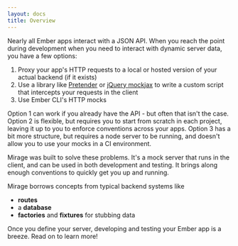 ```yaml
---
layout: docs
title: Overview
---
```


Nearly all Ember apps interact with a JSON API. When you reach the point during development when you need to interact with dynamic server data, you have a few options:

  1. Proxy your app's HTTP requests to a local or hosted version of your actual backend (if it exists)
  2. Use a library like [Pretender]() or [jQuery mockjax]() to write a custom script that intercepts your requests in the client
  3. Use Ember CLI's HTTP mocks

Option 1 can work if you already have the API - but often that isn't the case. Option 2 is flexible, but requires you to start from scratch in each project, leaving it up to you to enforce conventions across your apps. Option 3 has a bit more structure, but requires a node server to be running, and doesn't allow you to use your mocks in a CI environment.

Mirage was built to solve these problems. It's a mock server that runs in the client, and can be used in both development and testing. It brings along enough conventions to quickly get you up and running.

Mirage borrows concepts from typical backend systems like

  - **routes**
  - a **database**
  - **factories** and **fixtures** for stubbing data

Once you define your server, developing and testing your Ember app is a breeze. Read on to learn more!
